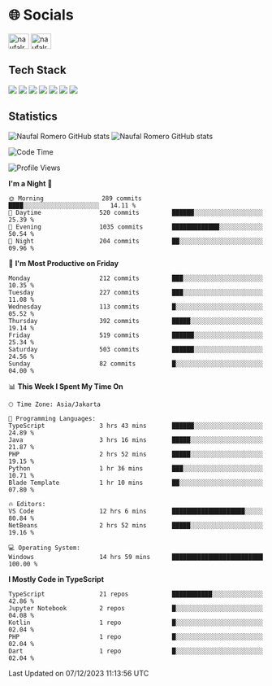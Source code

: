 <h1 align="">🌐 Socials</h1>
<p align="left">
<a href="https://linkedin.com/in/naufal-romero-putra-pratama-9ab816177/" target="blank"><img align="center" src="https://raw.githubusercontent.com/rahuldkjain/github-profile-readme-generator/master/src/images/icons/Social/linked-in-alt.svg" alt="naufalromero" height="30" width="40" /></a>
<a href="https://instagram.com/naufalromero" target="blank"><img align="center" src="https://raw.githubusercontent.com/rahuldkjain/github-profile-readme-generator/master/src/images/icons/Social/instagram.svg" alt="naufalromero" height="30" width="40" /></a>
</p>


<h2 align="">Tech Stack</h2>
<div align="">
  <img src="https://img.shields.io/badge/next.js-000000?style=for-the-badge&logo=nextdotjs&logoColor=white"/>
 <img src="https://img.shields.io/badge/typescript-%23007ACC.svg?style=for-the-badge&logo=typescript&logoColor=white"/>
 <img src="https://img.shields.io/badge/react-%2320232a.svg?style=for-the-badge&logo=react&logoColor=%2361DAFB"/>
 <img src="https://img.shields.io/badge/tailwindcss-%2338B2AC.svg?style=for-the-badge&logo=tailwind-css&logoColor=white"/>
 <img src="https://img.shields.io/badge/Prisma-3982CE?style=for-the-badge&logo=Prisma&logoColor=white"/>
 <img src="https://img.shields.io/badge/javascript-%23323330.svg?style=for-the-badge&logo=javascript&logoColor=%23F7DF1E"/>
 <img src="https://img.shields.io/badge/java-%23ED8B00.svg?style=for-the-badge&logo=openjdk&logoColor=white"/>
</div>


<h2 align="">Statistics</h2>
<div align="">
<img src="https://github-readme-stats-xi-nine-74.vercel.app/api?username=romves&show_icons=true&theme=tokyonight&include_all_commits=true&count_private=true" alt="Naufal Romero GitHub stats"/>
<img src="https://github-readme-stats-xi-nine-74.vercel.app/api/top-langs/?username=romves&theme=tokyonight&hide_border=false&include_all_commits=true&count_private=true&layout=compact" alt="Naufal Romero GitHub stats"/>
</div>

<!--START_SECTION:waka-->
![Code Time](http://img.shields.io/badge/Code%20Time-532%20hrs%2030%20mins-blue)

![Profile Views](http://img.shields.io/badge/Profile%20Views-53-blue)

**I'm a Night 🦉** 

```text
🌞 Morning                289 commits         ████░░░░░░░░░░░░░░░░░░░░░   14.11 % 
🌆 Daytime                520 commits         ██████░░░░░░░░░░░░░░░░░░░   25.39 % 
🌃 Evening                1035 commits        █████████████░░░░░░░░░░░░   50.54 % 
🌙 Night                  204 commits         ██░░░░░░░░░░░░░░░░░░░░░░░   09.96 % 
```
📅 **I'm Most Productive on Friday** 

```text
Monday                   212 commits         ███░░░░░░░░░░░░░░░░░░░░░░   10.35 % 
Tuesday                  227 commits         ███░░░░░░░░░░░░░░░░░░░░░░   11.08 % 
Wednesday                113 commits         █░░░░░░░░░░░░░░░░░░░░░░░░   05.52 % 
Thursday                 392 commits         █████░░░░░░░░░░░░░░░░░░░░   19.14 % 
Friday                   519 commits         ██████░░░░░░░░░░░░░░░░░░░   25.34 % 
Saturday                 503 commits         ██████░░░░░░░░░░░░░░░░░░░   24.56 % 
Sunday                   82 commits          █░░░░░░░░░░░░░░░░░░░░░░░░   04.00 % 
```


📊 **This Week I Spent My Time On** 

```text
🕑︎ Time Zone: Asia/Jakarta

💬 Programming Languages: 
TypeScript               3 hrs 43 mins       ██████░░░░░░░░░░░░░░░░░░░   24.89 % 
Java                     3 hrs 16 mins       █████░░░░░░░░░░░░░░░░░░░░   21.87 % 
PHP                      2 hrs 52 mins       █████░░░░░░░░░░░░░░░░░░░░   19.15 % 
Python                   1 hr 36 mins        ███░░░░░░░░░░░░░░░░░░░░░░   10.71 % 
Blade Template           1 hr 10 mins        ██░░░░░░░░░░░░░░░░░░░░░░░   07.80 % 

🔥 Editors: 
VS Code                  12 hrs 6 mins       ████████████████████░░░░░   80.84 % 
NetBeans                 2 hrs 52 mins       █████░░░░░░░░░░░░░░░░░░░░   19.16 % 

💻 Operating System: 
Windows                  14 hrs 59 mins      █████████████████████████   100.00 % 
```

**I Mostly Code in TypeScript** 

```text
TypeScript               21 repos            ███████████░░░░░░░░░░░░░░   42.86 % 
Jupyter Notebook         2 repos             █░░░░░░░░░░░░░░░░░░░░░░░░   04.08 % 
Kotlin                   1 repo              █░░░░░░░░░░░░░░░░░░░░░░░░   02.04 % 
PHP                      1 repo              █░░░░░░░░░░░░░░░░░░░░░░░░   02.04 % 
Dart                     1 repo              █░░░░░░░░░░░░░░░░░░░░░░░░   02.04 % 
```




 Last Updated on 07/12/2023 11:13:56 UTC
<!--END_SECTION:waka-->
